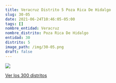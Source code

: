 ```yaml
---
title: Veracruz Distrito 5 Poza Rica De Hidalgo
slug: 30-05
date: 2021-06-24T10:46:05-05:00
tags: []
nombre_entidad: Veracruz
nombre_distrito: Poza Rica De Hidalgo
entidad: 30
distrito: 5
image_path: /img/30-05.png
draft: false
---
```


![](/img/30-05.png)

[Ver los 300 distritos](/docs/elecciones-2021)
